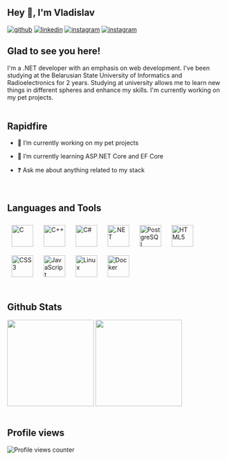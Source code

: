 ## Hey 👋, I'm Vladislav
<div>
  <a href="https://github.com/vlados1kin" target="_blank"><img src=https://img.shields.io/badge/github-%2324292e.svg?&style=for-the-badge&logo=github&logoColor=white alt=github /></a>
  <a href="https://linkedin.com/in/vladislav-lashkin-b8264926b" target="_blank"><img src=https://img.shields.io/badge/linkedin-%231E77B5.svg?&style=for-the-badge&logo=linkedin&logoColor=white alt=linkedin /></a>
  <a href="https://instagram.com/vlados1kin" target="_blank"><img src=https://img.shields.io/badge/instagram-%23000000.svg?&style=for-the-badge&logo=instagram&logoColor=white alt=instagram /></a>
  <a href="https://t.me/vlados1kin" target="_blank"><img src=https://img.shields.io/badge/instagram-%23000000.svg?&style=for-the-badge&logo=instagram&logoColor=white alt=instagram /></a>
</div>


## Glad to see you here!  
I'm a .NET developer with an emphasis on web development. I've been studying at the Belarusian State University of Informatics and Radioelectronics for 2 years. Studying at university allows me to learn new things in different spheres and enhance my skills. I'm currently working on my pet projects.  
<br/>  


## Rapidfire  
- 🔭 I’m currently working on my pet projects

- 🌱 I’m currently learning ASP.NET Core and EF Core

- ❓ Ask me about anything related to my stack
<br/>  


## Languages and Tools  
<div>  
  <a href="https://www.cprogramming.com/" target="_blank"><img style="margin: 10px" src="https://profilinator.rishav.dev/skills-assets/c-original.svg" alt="C" height="50" /></a>  
  <a href="https://www.cplusplus.com/" target="_blank"><img style="margin: 10px" src="https://profilinator.rishav.dev/skills-assets/cplusplus-original.svg" alt="C++" height="50" /></a>  
  <a href="https://docs.microsoft.com/en-us/dotnet/csharp/" target="_blank"><img style="margin: 10px" src="https://profilinator.rishav.dev/skills-assets/csharp-original.svg" alt="C#" height="50" /></a>  
  <a href="https://dotnet.microsoft.com/download/dotnet-framework" target="_blank"><img style="margin: 10px" src="https://profilinator.rishav.dev/skills-assets/dot-net-original-wordmark.svg" alt=".NET" height="50" /></a>  
  <a href="https://www.postgresql.org/" target="_blank"><img style="margin: 10px" src="https://profilinator.rishav.dev/skills-assets/postgresql-original-wordmark.svg" alt="PostgreSQL" height="50" /></a>  
  <a href="https://en.wikipedia.org/wiki/HTML5" target="_blank"><img style="margin: 10px" src="https://profilinator.rishav.dev/skills-assets/html5-original-wordmark.svg" alt="HTML5" height="50" /></a>  
  <a href="https://www.w3schools.com/css/" target="_blank"><img style="margin: 10px" src="https://profilinator.rishav.dev/skills-assets/css3-original-wordmark.svg" alt="CSS3" height="50" /></a>  
  <a href="https://www.javascript.com/" target="_blank"><img style="margin: 10px" src="https://profilinator.rishav.dev/skills-assets/javascript-original.svg" alt="JavaScript" height="50" /></a>  
  <a href="https://www.linux.org/" target="_blank"><img style="margin: 10px" src="https://profilinator.rishav.dev/skills-assets/linux-original.svg" alt="Linux" height="50" /></a>  
  <a href="https://www.docker.com/" target="_blank"><img style="margin: 10px" src="https://profilinator.rishav.dev/skills-assets/docker-original-wordmark.svg" alt="Docker" height="50" /></a>  
</div>
<br/>  


## Github Stats
<div>
  <img src="https://github-readme-stats.vercel.app/api?username=vlados1kin&show_icons=true&count_private=true&hide_border=true" height="200px"/>
  <img src="https://github-readme-stats.vercel.app/api/top-langs/?username=vlados1kin&hide_border=true&layout=compact" height="200px"/>
</div>
<br/>  


## Profile views
![Profile views counter](https://komarev.com/ghpvc/?username=vlados1kin&&style=flat-square)  
<br/>  
